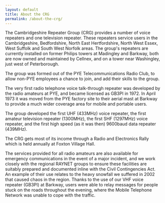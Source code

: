 ```yaml
---
layout: default
title: About the CRG
permalink: /about-the-crg/
---
```


The Cambridgeshire Repeater Group (CRG) provides a number of voice repeaters and one television repeater. These repeaters service users in the Cambridgeshire, Bedfordshire, North East Hertfordshire, North West Essex, West Suffolk and South West Norfolk areas. The group's repeaters are currently installed on former Philips towers at Madingley and Barkway, both are now owned and maintained by Cellnex, and on a tower near Washingley, just west of Peterborough.

The group was formed out of the PYE Telecommunications Radio Club, to allow non-PYE employees a chance to join, and add their skills to the group.

The very first radio telephone voice talk-through repeater was developed by the radio amateurs at PYE, and became licensed as GB3PI in 1972. In April 1973 it was moved from the PYE factory site to their aerial mast at Barkway to provide a much wider coverage area for mobile and portable users.

The group developed the first UHF (433MHz) voice repeater, the first amateur television repeater (1300MHz), the first SHF (1297MHz) voice repeater, and the first high speed (as it was then) 9600baud data repeater (439MHz).

The CRG gets most of its income through a Radio and Electronics Rally which is held annually at Foxton Village Hall.

The services provided for all radio amateurs are also available for emergency communications in the event of a major incident, and we work closely with the regional RAYNET groups to ensure these facilities are suitably prepared and documented inline with the Civil Contingencies Act. An example of their use relates to the heavy snowfall we suffered in 2002 that caused chaos in the region. Thanks to the use of our VHF voice repeater (GB3PI) at Barkway, users were able to relay messages for people stuck on the roads throughout the evening, where the Mobile Telephone Network was unable to cope with the traffic.
